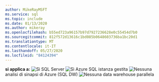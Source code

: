 ```yaml
---
author: MikeRayMSFT
ms.service: sql
ms.topic: include
ms.date: 01/13/2020
ms.author: mikeray
ms.openlocfilehash: b55ed723a96157b97d7927236628e0c55454d7b0
ms.sourcegitcommit: 812f572d13616c1bd085b0648603736ba1bc20d1
ms.translationtype: MT
ms.contentlocale: it-IT
ms.lasthandoff: 05/27/2020
ms.locfileid: "84124394"
---
```

<Token>**si applica a:** ![ Sì ](media/yes-icon.png) SQL Server ![ Sì ](media/yes-icon.png) Azure SQL istanza gestita ![ Nessuna ](media/no-icon.png) analisi di sinapsi di Azure (SQL DW) ![ Nessuna ](media/no-icon.png) data warehouse parallela</Token>

